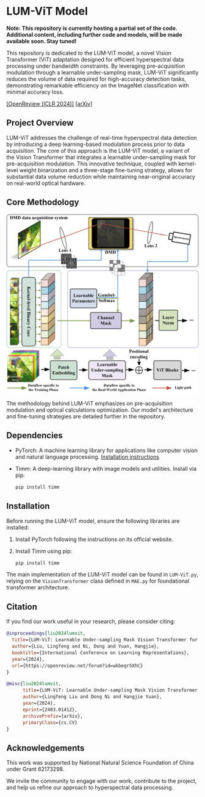 
# LUM-ViT Model

**Note: This repository is currently hosting a partial set of the code. Additional content, including further code and models, will be made available soon. Stay tuned!**

This repository is dedicated to the LUM-ViT model, a novel Vision Transformer (ViT) adaptation designed for efficient hyperspectral data processing under bandwidth constraints. By leveraging pre-acquisition modulation through a learnable under-sampling mask, LUM-ViT significantly reduces the volume of data required for high-accuracy detection tasks, demonstrating remarkable efficiency on the ImageNet classification with minimal accuracy loss.

[\[OpenReview (ICLR 2024)\]](https://openreview.net/forum?id=wkbeqr5XhC)
[\[arXiv\]](https://arxiv.org/abs/2403.01412)

## Project Overview

LUM-ViT addresses the challenge of real-time hyperspectral data detection by introducing a deep learning-based modulation process prior to data acquisition. The core of this approach is the LUM-ViT model, a variant of the Vision Transformer that integrates a learnable under-sampling mask for pre-acquisition modulation. This innovative technique, coupled with kernel-level weight binarization and a three-stage fine-tuning strategy, allows for substantial data volume reduction while maintaining near-original accuracy on real-world optical hardware.

## Core Methodology

![Core Methodology](Methodology.jpg)

The methodology behind LUM-ViT emphasizes on pre-acquisition modulation and optical calculations optimization. Our model's architecture and fine-tuning strategies are detailed further in the repository.

## Dependencies

- PyTorch: A machine learning library for applications like computer vision and natural language processing. [Installation instructions](https://pytorch.org/)
- Timm: A deep-learning library with image models and utilities. Install via pip:

  ```sh
  pip install timm
  ```

## Installation

Before running the LUM-ViT model, ensure the following libraries are installed:

1. Install PyTorch following the instructions on its official website.
2. Install Timm using pip:

   ```sh
   pip install timm
   ```

The main implementation of the LUM-ViT model can be found in `LUM-ViT.py`, relying on the `VisionTransformer` class defined in `MAE.py` for foundational transformer architecture.

## Citation

If you find our work useful in your research, please consider citing:

```bibtex
@inproceedings{liu2024lumvit,
  title={LUM-ViT: Learnable Under-sampling Mask Vision Transformer for Bandwidth Limited Optical Signal Acquisition},
  author={Liu, Lingfeng and Ni, Dong and Yuan, Hangjie},
  booktitle={International Conference on Learning Representations},
  year={2024},
  url={https://openreview.net/forum?id=wkbeqr5XhC}
}
```

```bibtex
@misc{liu2024lumvit,
      title={LUM-ViT: Learnable Under-sampling Mask Vision Transformer for Bandwidth Limited Optical Signal Acquisition}, 
      author={Lingfeng Liu and Dong Ni and Hangjie Yuan},
      year={2024},
      eprint={2403.01412},
      archivePrefix={arXiv},
      primaryClass={cs.CV}
}
```

## Acknowledgements

This work was supported by National Natural Science Foundation of China under Grant 62173298.

We invite the community to engage with our work, contribute to the project, and help us refine our approach to hyperspectral data processing.
